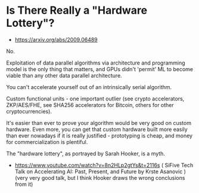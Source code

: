 # Is There Really a "Hardware Lottery"?

- https://arxiv.org/abs/2009.06489

No.

Exploitation of data parallel algorithms via architecture and programming model is the only thing that matters, and GPUs didn't 'permit' ML to become viable than any other data parallel architecture.

You can't accelerate yourself out of an intrinsically serial algorithm.

Custom functional units - one important outlier (see crypto accelerators, ZKP/AES/FHE, see SHA256 accelerators for Bitcoin, others for other cryptocurrencies).

It's easier than ever to prove your algorithm would be very good on custom hardware. Even more, you can get that custom hardware built more easily than ever nowadays if it is really justified - prototyping is cheap, and money for commercialization is plentiful.

The "hardware lottery", as portrayed by Sarah Hooker, is a myth.

- https://www.youtube.com/watch?v=8n2HLp2gtYs&t=2116s ( SiFive Tech Talk on Accelerating AI: Past, Present, and Future by Krste Asanovic ) (very very good talk, but I think Hooker draws the wrong conclusions from it)
